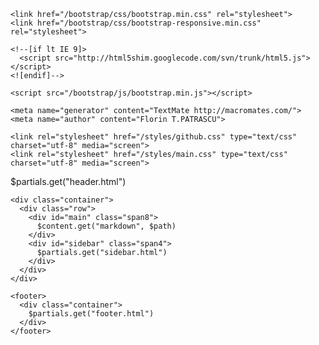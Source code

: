 <!DOCTYPE html PUBLIC "-//W3C//DTD HTML 4.01//EN"
        "http://www.w3.org/TR/html4/strict.dtd">

<html lang="en">
<head>
    <meta http-equiv="Content-Type" content="text/html; charset=utf-8">
    <meta charset="utf-8">
    <title>$!{title} - Micro framework</title>
    <meta name="viewport" content="width=device-width, initial-scale=1.0">

    <link href="/bootstrap/css/bootstrap.min.css" rel="stylesheet">
    <link href="/bootstrap/css/bootstrap-responsive.min.css" rel="stylesheet">
    
    <!--[if lt IE 9]>
      <script src="http://html5shim.googlecode.com/svn/trunk/html5.js"></script>
    <![endif]-->

    <script src="/bootstrap/js/bootstrap.min.js"></script>

    <meta name="generator" content="TextMate http://macromates.com/">
    <meta name="author" content="Florin T.PATRASCU">
    
    <link rel="stylesheet" href="/styles/github.css" type="text/css" charset="utf-8" media="screen">
    <link rel="stylesheet" href="/styles/main.css" type="text/css" charset="utf-8" media="screen">
</head>

<body>
    <div class="navbar navbar-static-top">
      <div class="navbar-inner">
        <div class="container">
          $partials.get("header.html")
        </div>
      </div>
    </div>

    <div class="container">
      <div class="row">
        <div id="main" class="span8">
          $content.get("markdown", $path)
        </div>
        <div id="sidebar" class="span4">
          $partials.get("sidebar.html")
        </div>
      </div>
    </div>
    
    <footer>
      <div class="container">
        $partials.get("footer.html")
      </div>
    </footer>    
</body>
</html>
